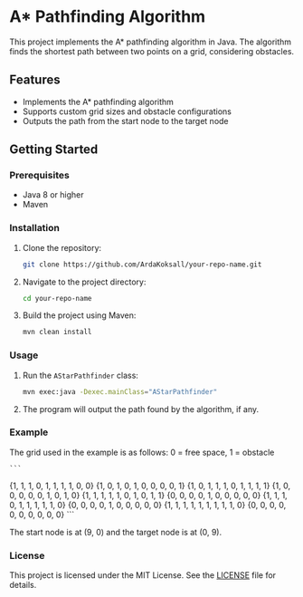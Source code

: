 # A\* Pathfinding Algorithm

This project implements the A\* pathfinding algorithm in Java. The algorithm finds the shortest path between two points on a grid, considering obstacles.

## Features

- Implements the A\* pathfinding algorithm
- Supports custom grid sizes and obstacle configurations
- Outputs the path from the start node to the target node

## Getting Started

### Prerequisites

- Java 8 or higher
- Maven

### Installation

1. Clone the repository:
    ```sh
    git clone https://github.com/ArdaKoksall/your-repo-name.git
    ```
2. Navigate to the project directory:
    ```sh
    cd your-repo-name
    ```
3. Build the project using Maven:
    ```sh
    mvn clean install
    ```

### Usage

1. Run the `AStarPathfinder` class:
    ```sh
    mvn exec:java -Dexec.mainClass="AStarPathfinder"
    ```

2. The program will output the path found by the algorithm, if any.

### Example

The grid used in the example is as follows:
0 = free space, 1 = obstacle
    
    ```
{1, 1, 1, 0, 1, 1, 1, 1, 0, 0}
{1, 0, 1, 0, 1, 0, 0, 0, 0, 1}
{1, 0, 1, 1, 1, 0, 1, 1, 1, 1}
{1, 0, 0, 0, 0, 0, 1, 0, 1, 0}
{1, 1, 1, 1, 1, 0, 1, 0, 1, 1}
{0, 0, 0, 0, 1, 0, 0, 0, 0, 0}
{1, 1, 1, 0, 1, 1, 1, 1, 1, 0}
{0, 0, 0, 0, 1, 0, 0, 0, 0, 0}
{1, 1, 1, 1, 1, 1, 1, 1, 1, 0}
{0, 0, 0, 0, 0, 0, 0, 0, 0, 0}
    ```

The start node is at (9, 0) and the target node is at (0, 9).

### License

This project is licensed under the MIT License. See the [LICENSE](LICENSE) file for details.

